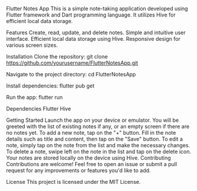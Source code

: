 Flutter Notes App
This is a simple note-taking application developed using Flutter framework and Dart programming language. It utilizes Hive for efficient local data storage.

Features
Create, read, update, and delete notes.
Simple and intuitive user interface.
Efficient local data storage using Hive.
Responsive design for various screen sizes.

Installation
Clone the repository:
git clone https://github.com/yourusername/FlutterNotesApp.git

Navigate to the project directory:
cd FlutterNotesApp

Install dependencies:
flutter pub get

Run the app:
flutter run

Dependencies
Flutter
Hive

Getting Started
Launch the app on your device or emulator.
You will be greeted with the list of existing notes if any, or an empty screen if there are no notes yet.
To add a new note, tap on the "+" button.
Fill in the note details such as title and content, then tap on the "Save" button.
To edit a note, simply tap on the note from the list and make the necessary changes.
To delete a note, swipe left on the note in the list and tap on the delete icon.
Your notes are stored locally on the device using Hive.
Contributing
Contributions are welcome! Feel free to open an issue or submit a pull request for any improvements or features you'd like to add.

License
This project is licensed under the MIT License.


